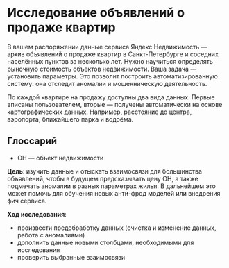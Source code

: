 # Исследование объявлений о продаже квартир

В вашем распоряжении данные сервиса Яндекс.Недвижимость — архив объявлений о продаже квартир в Санкт-Петербурге и соседних населённых пунктов за несколько лет. Нужно научиться определять рыночную стоимость объектов недвижимости. Ваша задача — установить параметры. Это позволит построить автоматизированную систему: она отследит аномалии и мошенническую деятельность.

По каждой квартире на продажу доступны два вида данных. Первые вписаны пользователем, вторые — получены автоматически на основе картографических данных. Например, расстояние до центра, аэропорта, ближайшего парка и водоёма.

## Глоссарий
- ОН — объект недвижимости

**Цель**: изучить данные и отыскать взаимосвязи для большинства объявлений, чтобы в будущем предсказывать цену ОН, а также подмечать аномалии в разных параметрах жилья. В дальнейшем это может помочь для обучения новых анти-фрод моделей или внедрения фич сервиса.

**Ход исследования**:
- произвести предобработку данных (очистка и изменение данных, работа с аномалиями)
- дополнить данные новыми столбцами, необходимыми для исследования
- проверить выбранные взаимосвязи
